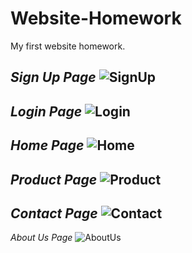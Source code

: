 # Website-Homework

My first website homework.

*Sign Up Page*
![SignUp](https://user-images.githubusercontent.com/76444340/230732934-f80ce313-92cf-4bb1-9ef9-bec671297182.png)
-------------------------------------------------------------------

*Login Page*
![Login](https://user-images.githubusercontent.com/76444340/230732946-37caf10a-210c-4eb4-891e-db8d989ffb08.png)
-------------------------------------------------------------------

*Home Page*
![Home](https://user-images.githubusercontent.com/76444340/230732966-676aa766-4b4d-4772-989e-7e162d35735a.png)
-------------------------------------------------------------------

*Product Page*
![Product](https://user-images.githubusercontent.com/76444340/230732982-11689e7d-7559-47ed-a583-51455a5c8924.png)
-------------------------------------------------------------------

*Contact Page*
![Contact](https://user-images.githubusercontent.com/76444340/230732990-b942cfce-469f-4c87-9984-60e7cd7bda73.png)
-------------------------------------------------------------------

*About Us Page*
![AboutUs](https://user-images.githubusercontent.com/76444340/230733001-b14874bb-47e0-480e-952b-82cb2e5c569e.png)
